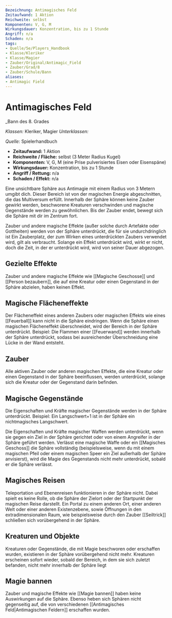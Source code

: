 ```yaml
---
Bezeichnung: Antimagisches Feld
Zeitaufwand: 1 Aktion
Reichweite: selbst
Komponenten: V, G, M
Wirkungsdauer: Konzentration, bis zu 1 Stunde
Angriff: n/a
Schaden: n/a
tags: 
- Quelle/5e/Players_Handbook
- Klasse/Kleriker
- Klasse/Magier
- Zauber/Original/Antimagic_Field
- Zauber/Grad/8
- Zauber/Schule/Bann
aliases: 
- Antimagic Field
---
```

# Antimagisches Feld
_Bann des 8. Grades

_Klassen:_ Kleriker, Magier
_Unterklassen:_

_Quelle:_ Spielerhandbuch

- **Zeitaufwand:** 1 Aktion
- **Reichweite / Fläche:** selbst (3 Meter Radius Kugel)
- **Komponenten:** V, G, M (eine Prise pulverisiertes Eisen oder Eisenspäne)
- **Wirkungsdauer:** Konzentration, bis zu 1 Stunde
- **Angriff / Rettung:** n/a
- **Schaden / Effekt:** n/a

Eine unsichtbare Sphäre aus Antimagie mit einem Radius von 3 Metern umgibt dich. Dieser Bereich ist von der magischen Energie abgeschnitten, die das Multiversum erfüllt. Innerhalb der Sphäre können keine Zauber gewirkt werden, beschworene Kreaturen verschwinden und magische Gegenstände werden zu gewöhnlichen. Bis der Zauber endet, bewegt sich die Sphäre mit dir im Zentrum fort.

Zauber und andere magische Effekte (außer solche durch Artefakte oder Gottheiten) werden von der Sphäre unterdrückt, die für sie undurchdringlich ist Ein Zauberplatz, der zum Wirken eines unterdrückten Zaubers verwendet wird, gilt als verbraucht. Solange ein Effekt unterdrückt wird, wirkt er nicht, doch die Zeit, in der er unterdrückt wird, wird von seiner Dauer abgezogen.

## **Gezielte Effekte**
Zauber und andere magische Effekte wie [[Magische Geschosse]] und [[Person bezaubern]], die auf eine Kreatur oder einen Gegenstand in der Sphäre abzielen, haben keinen Effekt.

## **Magische Flächeneffekte**
Der Flächeneffekt eines anderen Zaubers oder magischen Effekts wie eines [[Feuerball]] kann nicht in die Sphäre eindringen. Wenn die Sphäre einen magischen Flächeneffekt überschneidet, wird der Bereich in der Sphäre unterdrückt. Beispiel: Die Flammen einer [[Feuerwand]] werden innerhalb der Sphäre unterdrückt, sodass bei ausreichender Überschneidung eine Lücke in der Wand entsteht.

## **Zauber**
Alle aktiven Zauber oder anderen magischen Effekte, die eine Kreatur oder einen Gegenstand in der Sphäre beeinflussen, werden unterdrückt, solange sich die Kreatur oder der Gegenstand darin befinden.

## **Magische Gegenstände**
Die Eigenschaften und Kräfte magischer Gegenstände werden in der Sphäre unterdrückt. Beispiel: Ein Langschwert+1 ist in der Sphäre ein nichtmagisches Langschwert.

Die Eigenschaften und Kräfte magischer Waffen werden unterdrückt, wenn sie gegen ein Ziel in der Sphäre gerichtet oder von einem Angreifer in der Sphäre geführt werden. Verlässt eine magische Waffe oder ein [[Magisches Geschoss]] die Sphäre vollständig (beispielsweise, wenn du mit einem magischen Pfeil oder einem magischen Speer ein Ziel außerhalb der Sphäre anvisierst), wird die Magie des Gegenstands nicht mehr unterdrückt, sobald er die Sphäre verlässt.

## **Magisches Reisen**
Teleportation und Ebenenreisen funktionieren in der Sphäre nicht. Dabei spielt es keine Rolle, ob die Sphäre der Zielort oder der Startpunkt der magischen Reise darstellt. Ein Portal zu einem anderen Ort, einer anderen Welt oder einer anderen Existenzebene, sowie Öffnungen in den extradimensionalen Raum, wie beispielsweise durch den Zauber [[Seiltrick]] schließen sich vorübergehend in der Sphäre.

## **Kreaturen und Objekte**
Kreaturen oder Gegenstände, die mit Magie beschworen oder erschaffen wurden, existieren in der Sphäre vorübergehend nicht mehr. Kreaturen erscheinen sofort wieder, sobald der Bereich, in dem sie sich zuletzt befanden, nicht mehr innerhalb der Sphäre liegt

## **Magie bannen**
Zauber und magische Effekte wie [[Magie bannen]] haben keine Auswirkungen auf die Sphäre. Ebenso heben sich Sphären nicht gegenseitig auf, die von verschiedenen [[Antimagisches Feld|Antimagischen Feldern]] erschaffen wurden.